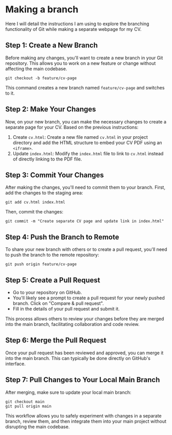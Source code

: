 # Making a branch

Here I will detail the instructions I am using to explore the branching functionality of Git while making a separate webpage for my CV.

## Step 1: Create a New Branch

Before making any changes, you'll want to create a new branch in your Git repository. This allows you to work on a new feature or change without affecting the main codebase.

```
git checkout -b feature/cv-page
```

This command creates a new branch named `feature/cv-page` and switches to it.

## Step 2: Make Your Changes

Now, on your new branch, you can make the necessary changes to create a separate page for your CV. Based on the previous instructions:

1. Create `cv.html`: Create a new file named `cv.html` in your project directory and add the HTML structure to embed your CV PDF using an `<iframe>`.
2. Update `index.html`: Modify the `index.html` file to link to `cv.html` instead of directly linking to the PDF file.

## Step 3: Commit Your Changes

After making the changes, you'll need to commit them to your branch. First, add the changes to the staging area:

```
git add cv.html index.html
```

Then, commit the changes:

```
git commit -m "Create separate CV page and update link in index.html"
```

## Step 4: Push the Branch to Remote

To share your new branch with others or to create a pull request, you'll need to push the branch to the remote repository:

```
git push origin feature/cv-page
```

## Step 5: Create a Pull Request

* Go to your repository on GitHub.
* You'll likely see a prompt to create a pull request for your newly pushed branch. Click on "Compare & pull request".
* Fill in the details of your pull request and submit it.

This process allows others to review your changes before they are merged into the main branch, facilitating collaboration and code review.

## Step 6: Merge the Pull Request

Once your pull request has been reviewed and approved, you can merge it into the main branch. This can typically be done directly on GitHub's interface.

## Step 7: Pull Changes to Your Local Main Branch

After merging, make sure to update your local main branch:

```
git checkout main
git pull origin main
```

This workflow allows you to safely experiment with changes in a separate branch, review them, and then integrate them into your main project without disrupting the main codebase.


